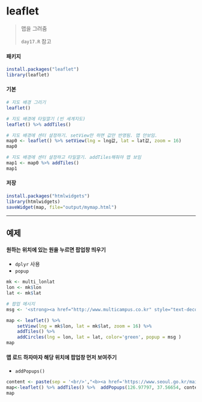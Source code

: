 # leaflet

> 맵을 그려줌
>
> `day17.R` 참고

#### 패키지

```R
install.packages("leaflet")
library(leaflet)
```

#### 기본

```R
# 지도 배경 그리기
leaflet()

# 지도 배경에 타일깔기 (빈 세계지도)
leaflet() %>% addTiles() 

# 지도 배경에 센터 설정하기. setView만 하면 값만 반영됨. 맵 안보임.
map0 <- leaflet() %>% setView(lng = lng값, lat = lat값, zoom = 16)  
map0

# 지도 배경에 센터 설정하고 타일깔기. addTiles해줘야 맵 보임
map1 <- map0 %>% addTiles() 
map1
```

#### 저장

```R
install.packages("htmlwidgets")
library(htmlwidgets)
saveWidget(map, file="output/mymap.html")
```



---



## 예제

#### 원하는 위치에 있는 원을 누르면 팝업창 띄우기

* `dplyr` 사용
* `popup`

```R
mk <- multi_lonlat
lon <- mk$lon
lat <- mk$lat

# 팝업 메시지
msg <- '<strong><a href="http://www.multicampus.co.kr" style="text-decoration:none" >멀티캠퍼스</a></strong><hr>우리가 공부하는 곳 ㅎㅎ'

map <- leaflet() %>% 
	setView(lng = mk$lon, lat = mk$lat, zoom = 16) %>% 
	addTiles() %>%
	addCircles(lng = lon, lat = lat, color='green', popup = msg )
map
```

#### 맵 로드 하자마자 해당 위치에 팝업창 먼저 보여주기

* `addPopups()`

```R
content <- paste(sep = '<br/>',"<b><a href='https://www.seoul.go.kr/main/index.jsp'>서울시청</a></b>",'아름다운 서울','코로나 이겨냅시다!!')
map<-leaflet() %>% addTiles() %>%  addPopups(126.97797, 37.56654, content1)
map
```

